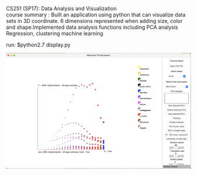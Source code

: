 CS251 (SP17): Data Analysis and Visualization
<br>
course summary : 
Built an application using python that can visualize data sets in 3D coordinate. 6 dimensions represented when adding size, color and shape.Implemented data analysis functions including 
PCA analysis 
Regression,
clustering 
machine learning

run: $python2.7 display.py

<img src="https://raw.githubusercontent.com/mkhanyisig/Visualizing-the-impact-of-HIV-AIDS-in-Southern-Africa/master/Screen%20Shot%202021-10-05%20at%206.43.21%20PM.png">

